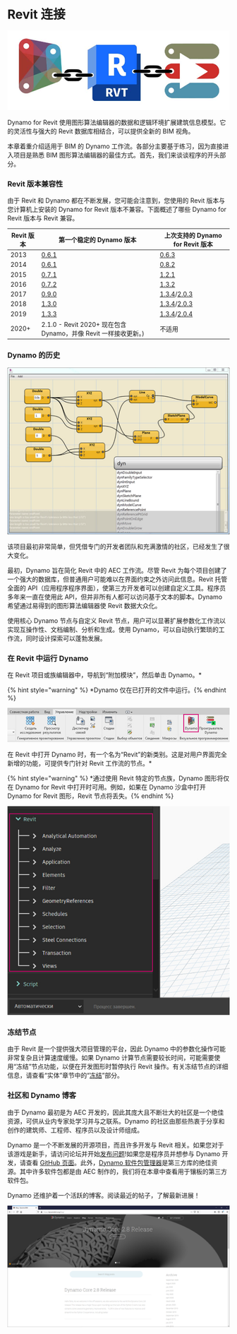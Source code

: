 # Revit 连接



![](./images/1/revitconnectionlink.jpg)

Dynamo for Revit 使用图形算法编辑器的数据和逻辑环境扩展建筑信息模型。它的灵活性与强大的 Revit 数据库相结合，可以提供全新的 BIM 视角。 

本章着重介绍适用于 BIM 的 Dynamo 工作流。各部分主要基于练习，因为直接进入项目是熟悉 BIM 图形算法编辑器的最佳方式。首先，我们来谈谈程序的开头部分。

### Revit 版本兼容性

由于 Revit 和 Dynamo 都在不断发展，您可能会注意到，您使用的 Revit 版本与您计算机上安装的 Dynamo for Revit 版本不兼容。下面概述了哪些 Dynamo for Revit 版本与 Revit 兼容。

| Revit 版本 | 第一个稳定的 Dynamo 版本                                                       | 上次支持的 Dynamo for Revit 版本                                                                                                                                |
| ------------- | --------------------------------------------------------------------------------- | ---------------------------------------------------------------------------------------------------------------------------------------------------------------------- |
| 2013          | [0.6.1](http://dyn-builds-data.s3-us-west-2.amazonaws.com/DynamoInstall0.6.1.exe) | [0.6.3](http://dyn-builds-data.s3-us-west-2.amazonaws.com/DynamoInstall0.6.3.exe)                                                                                      |
| 2014          | [0.6.1](http://dyn-builds-data.s3-us-west-2.amazonaws.com/DynamoInstall0.6.1.exe) | [0.8.2](http://dyn-builds-data.s3-us-west-2.amazonaws.com/DynamoInstall0.8.2.exe)                                                                                      |
| 2015          | [0.7.1](http://dyn-builds-data.s3-us-west-2.amazonaws.com/DynamoInstall0.7.1.exe) | [1.2.1](http://dyn-builds-data.s3-us-west-2.amazonaws.com/DynamoInstall1.2.1.exe)                                                                                      |
| 2016          | [0.7.2](http://dyn-builds-data.s3-us-west-2.amazonaws.com/DynamoInstall0.7.2.exe) | [1.3.2](http://dyn-builds-data.s3-us-west-2.amazonaws.com/DynamoInstall1.3.2.exe)                                                                                      |
| 2017          | [0.9.0](http://dyn-builds-data.s3-us-west-2.amazonaws.com/DynamoInstall0.9.0.exe) | [1.3.4](http://dyn-builds-data.s3-us-west-2.amazonaws.com/DynamoInstall1.3.4.exe)/[2.0.3](https://dyn-builds-data.s3-us-west-2.amazonaws.com/DynamoInstall2.0.3.exe) |
| 2018          | [1.3.0](http://dyn-builds-data.s3-us-west-2.amazonaws.com/DynamoInstall1.3.0.exe) | [1.3.4](http://dyn-builds-data.s3-us-west-2.amazonaws.com/DynamoInstall1.3.4.exe)/[2.0.3](https://dyn-builds-data.s3-us-west-2.amazonaws.com/DynamoInstall2.0.3.exe) |
| 2019          | [1.3.3](http://dyn-builds-data.s3-us-west-2.amazonaws.com/DynamoInstall1.3.3.exe) | [1.3.4](http://dyn-builds-data.s3-us-west-2.amazonaws.com/DynamoInstall1.3.4.exe)/[2.0.4](https://dyn-builds-data.s3-us-west-2.amazonaws.com/DynamoInstall2.0.4.exe) |
| 2020+         | 2.1.0 - Revit 2020+ 现在包含 Dynamo，并像 Revit 一样接收更新。)      | 不适用                                                                                                                                                                    |

### Dynamo 的历史

![历史记录](./images/1/earlyScreenshot.jpg)

该项目最初非常简单，但凭借专门的开发者团队和充满激情的社区，已经发生了很大变化。

最初，Dynamo 旨在简化 Revit 中的 AEC 工作流。尽管 Revit 为每个项目创建了一个强大的数据库，但普通用户可能难以在界面约束之外访问此信息。Revit 托管全面的 API（应用程序程序界面），使第三方开发者可以创建自定义工具。程序员多年来一直在使用此 API，但并非所有人都可以访问基于文本的脚本。Dynamo 希望通过易得到的图形算法编辑器使 Revit 数据大众化。

使用核心 Dynamo 节点与自定义 Revit 节点，用户可以显著扩展参数化工作流以实现互操作性、文档编制、分析和生成。使用 Dynamo，可以自动执行繁琐的工作流，同时设计探索可以蓬勃发展。

### 在 Revit 中运行 Dynamo

在 Revit 项目或族编辑器中，导航到“附加模块”，然后单击 Dynamo。*

{% hint style="warning" %} *Dynamo 仅在已打开的文件中运行。{% endhint %}

![](./images/1/launchdynamofromrevit.jpg)

在 Revit 中打开 Dynamo 时，有一个名为“Revit”的新类别。这是对用户界面完全新增的功能，可提供专门针对 Revit 工作流的节点。*

{% hint style="warning" %} *通过使用 Revit 特定的节点族，Dynamo 图形将仅在 Dynamo for Revit 中打开时可用。例如，如果在 Dynamo 沙盒中打开 Dynamo for Revit 图形，Revit 节点将丢失。{% endhint %}

![](./images/1/revitconnection-runningdynamoinrevit02.jpg)

### 冻结节点

由于 Revit 是一个提供强大项目管理的平台，因此 Dynamo 中的参数化操作可能非常复杂且计算速度缓慢。如果 Dynamo 计算节点需要较长时间，可能需要使用“冻结”节点功能，以便在开发图形时暂停执行 Revit 操作。有关冻结节点的详细信息，请查看“实体”章节中的“[冻结](../essential-nodes-and-concepts/5\_geometry-for-computational-design/5-6\_solids.md#freezing)”部分。

### 社区和 Dynamo 博客

由于 Dynamo 最初是为 AEC 开发的，因此其庞大且不断壮大的社区是一个绝佳资源，可供从业内专家处学习并与之联系。Dynamo 的社区由那些热衷于分享和创作的建筑师、工程师、程序员以及设计师组成。

Dynamo 是一个不断发展的开源项目，而且许多开发与 Revit 相关。如果您对于该游戏是新手，请访问论坛并开始[发布问题](http://dynamobim.org/forums/forum/dyn/)!如果您是程序员并想参与 Dynamo 开发，请查看 [GitHub 页面](https://github.com/DynamoDS/Dynamo)。此外，[Dynamo 软件包管理器](http://dynamopackages.com)是第三方库的绝佳资源。其中许多软件包都是由 AEC 制作的，我们将在本章中查看用于镶板的第三方软件包。

Dynamo 还维护着一个活跃的博客。阅读最近的帖子，了解最新进展！

![博客](./images/1/blog.png)
